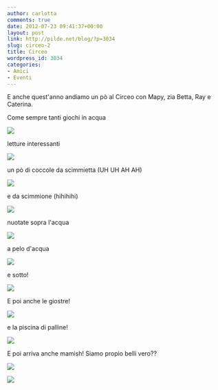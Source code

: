 ```yaml
---
author: carlotta
comments: true
date: 2012-07-23 09:41:37+00:00
layout: post
link: http://pilde.net/blog/?p=3034
slug: circeo-2
title: Circeo
wordpress_id: 3034
categories:
- Amici
- Eventi
---
```


E anche quest'anno andiamo un pò al Circeo con Mapy, zia Betta, Ray e Caterina.

Come sempre tanti giochi in acqua

![](http://pilde.net/blog/wp-content/uploads/2012/07/smorfie.jpg)

letture interessanti

![](http://pilde.net/blog/wp-content/uploads/2012/07/letture.jpg)

un pò di coccole da scimmietta (UH UH AH AH)

![](http://pilde.net/blog/wp-content/uploads/2012/07/scimmietta.jpg)

e da scimmione (hihihihi)

![](http://pilde.net/blog/wp-content/uploads/2012/07/sweet_moments.jpg)

nuotate sopra l'acqua

![](http://pilde.net/blog/wp-content/uploads/2012/07/desy.jpg)

a pelo d'acqua

![](http://pilde.net/blog/wp-content/uploads/2012/07/pelo.jpg)

e sotto!

![](http://pilde.net/blog/wp-content/uploads/2012/07/sottacqua2.jpg)

E poi anche le giostre!

![](http://pilde.net/blog/wp-content/uploads/2012/07/trenino.jpg)

e la piscina di palline!

![](http://pilde.net/blog/wp-content/uploads/2012/07/piscina_palline.jpg)

E poi arriva anche mamish! Siamo propio belli vero??

![](http://pilde.net/blog/wp-content/uploads/2012/07/family_rocks.jpg)

![](http://pilde.net/blog/wp-content/uploads/2012/07/family_sand.jpg)
